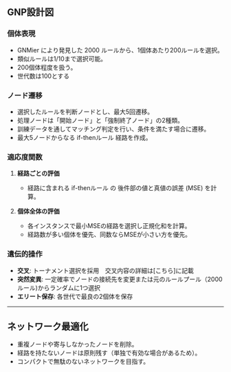 ## GNP設計図

### 個体表現
- GNMier により発見した 2000 ルールから、1個体あたり200ルールを選択。  
- 類似ルールは1/10まで選択可能。  
- 200個体程度を扱う。
- 世代数は100とする  

### ノード遷移
- 選択したルールを判断ノードとし、最大5回遷移。  
- 処理ノードは「開始ノード」と「強制終了ノード」の2種類。  
- 訓練データを通してマッチング判定を行い、条件を満たす場合に遷移。  
- 最大5ノードからなる if-thenルール 経路を作成。  

### 適応度関数
1. **経路ごとの評価**  
   - 経路に含まれる if-thenルール の 後件部の値と真値の誤差 (MSE) を計算。  

2. **個体全体の評価**  
   - 各インスタンスで最小MSEの経路を選択し正規化和を計算。  
   - 経路数が多い個体を優先、同数ならMSEが小さい方を優先。  

### 遺伝的操作
- **交叉**: トーナメント選択を採用　交叉内容の詳細は[こちら]に記載
- **突然変異**: 一定確率でノードの接続先を変更または元のルールプール（2000ルール)からランダムに1つ選択  
- **エリート保存**: 各世代で最良の2個体を保存  

---

## ネットワーク最適化
- 重複ノードや寄与しなかったノードを削除。  
- 経路を持たないノードは原則残す（単独で有効な場合があるため）。  
- コンパクトで無駄のないネットワークを目指す。  
